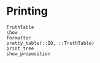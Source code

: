 
# Printing

```@docs
TruthTable
show
formatter
pretty_table(::IO, ::TruthTable)
print_tree
show_proposition
```